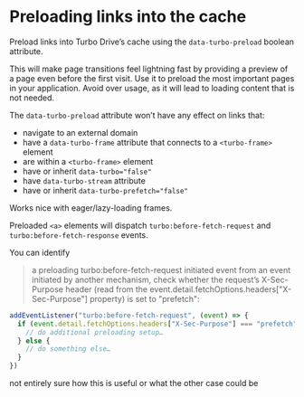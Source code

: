 # Preloading links into the cache

Preload links into Turbo Drive’s cache using the `data-turbo-preload` boolean attribute.

This will make page transitions feel lightning fast by providing a preview of a page even before the first visit. Use it to preload the most important pages in your application. Avoid over usage, as it will lead to loading content that is not needed.

The `data-turbo-preload` attribute won’t have any effect on links that:
- navigate to an external domain
- have a `data-turbo-frame` attribute that connects to a `<turbo-frame>` element
- are within a `<turbo-frame>` element
- have or inherit `data-turbo="false"`
- have `data-turbo-stream` attribute
- have or inherit `data-turbo-prefetch="false"`

Works nice with eager/lazy-loading frames.

Preloaded `<a>` elements will dispatch `turbo:before-fetch-request` and `turbo:before-fetch-response` events. 

You can identify 

>  a preloading turbo:before-fetch-request initiated event from an event initiated by another mechanism, check whether the request’s X-Sec-Purpose header (read from the event.detail.fetchOptions.headers["X-Sec-Purpose"] property) is set to "prefetch":

```js
addEventListener("turbo:before-fetch-request", (event) => {
  if (event.detail.fetchOptions.headers["X-Sec-Purpose"] === "prefetch") {
    // do additional preloading setup…
  } else {
    // do something else…
  }
})
```
not entirely sure how this is useful or what the other case could be
